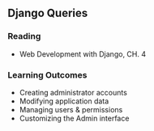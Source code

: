 ## Django Queries

### Reading

- Web Development with Django, CH. 4 

### Learning Outcomes

- Creating administrator accounts
- Modifying application data
- Managing users & permissions
- Customizing the Admin interface

